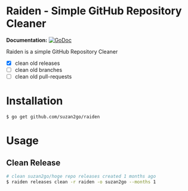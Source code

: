 # Raiden - Simple GitHub Repository Cleaner
**Documentation:** [![GoDoc](https://godoc.org/github.com/suzan2go/raiden?status.svg)](https://godoc.org/github.com/suzan2go/raiden)  

Raiden is a simple GitHub Repository Cleaner
- [x] clean old releases
- [ ] clean old branches
- [ ] clean old pull-requests

# Installation
```bash
$ go get github.com/suzan2go/raiden
```

# Usage
## Clean Release
```bash
# clean suzan2go/hoge repo releases created 1 months ago
$ raiden releases clean -r raiden -o suzan2go --months 1
```
